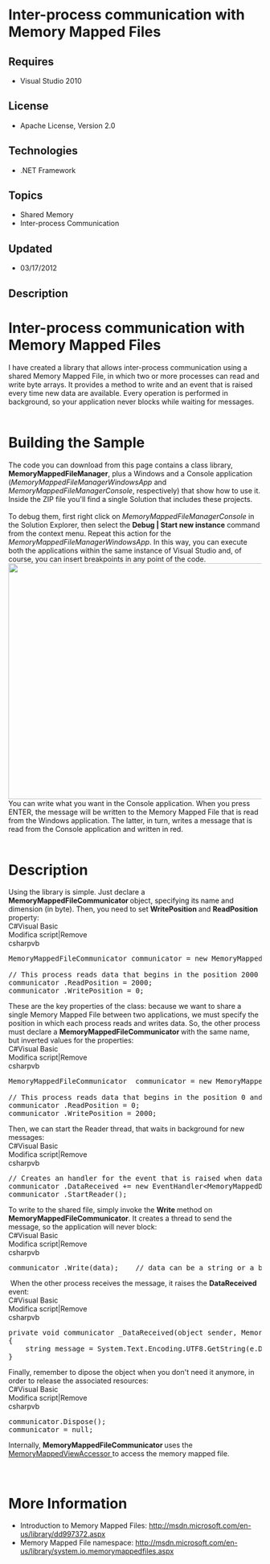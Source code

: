 # Inter-process communication with Memory Mapped Files
## Requires
- Visual Studio 2010
## License
- Apache License, Version 2.0
## Technologies
- .NET Framework
## Topics
- Shared Memory
- Inter-process Communication
## Updated
- 03/17/2012
## Description

<h1>Inter-process communication&nbsp;with Memory Mapped Files</h1>
<div>I have created a library that allows inter-process communication using a shared Memory Mapped File, in which two or more processes can read and write&nbsp;byte arrays. It provides a method to write and&nbsp;an event that is raised every time new data are
 available. Every operation is performed in background, so&nbsp;your&nbsp;application never&nbsp;blocks&nbsp;while waiting for messages.&nbsp;</div>
<div>&nbsp;</div>
<div>
<h1>Building the Sample</h1>
<div>
<div>The code you can download from this page contains a&nbsp;class library, <strong>
MemoryMappedFileManager</strong>,&nbsp;plus&nbsp;a Windows and a Console application (<em>MemoryMappedFileManagerWindowsApp
</em>and <em>MemoryMappedFileManagerConsole</em>, respectively)&nbsp;that show how to use it. Inside the ZIP file you'll find a single Solution that includes these projects.</div>
<br>
<div>To debug them, first right click on <em>MemoryMappedFileManagerConsole </em>
in the Solution Explorer, then select the <strong>Debug | Start new instance</strong> command from the context menu. Repeat this action for the
<em>MemoryMappedFileManagerWindowsApp</em>. In this way, you can execute both the applications within the same instance of Visual Studio and, of course, you can insert breakpoints in any point of the code.</div>
<div></div>
<div><img src="http://i1.code.msdn.s-msft.com/inter-process-communication-e96e94e7/image/file/54352/1/memorymappedfile.png" alt="" width="695" height="469"></div>
<div></div>
<div>You can write what you want in the Console application. When you press ENTER, the message will be written to the Memory Mapped File that is read from the Windows application. The latter, in turn, writes a message that is read from the Console application
 and written in red.</div>
</div>
<br>
<div>
<h1>Description</h1>
<div>Using the library is simple. Just declare a <strong>MemoryMappedFileCommunicator
</strong>object, specifying its name and dimension (in byte). Then, you need to set
<strong>WritePosition </strong>and <strong>ReadPosition </strong>property:</div>
<div></div>
<div>
<div>
<div class="scriptcode">
<div class="pluginEditHolder" pluginCommand="mceScriptCode">
<div class="title"><span>C#</span><span>Visual Basic</span></div>
<div class="pluginLinkHolder"><span class="pluginEditHolderLink">Modifica script</span>|<span class="pluginRemoveHolderLink">Remove</span></div>
<span class="hidden">csharp</span><span class="hidden">vb</span>


<div class="preview">
<pre class="csharp">MemoryMappedFileCommunicator&nbsp;communicator&nbsp;=&nbsp;<span class="cs__keyword">new</span>&nbsp;MemoryMappedFileCommunicator(<span class="cs__string">&quot;MemoryMappedShare&quot;</span>,&nbsp;<span class="cs__number">4096</span>);&nbsp;
&nbsp;
<span class="cs__com">//&nbsp;This&nbsp;process&nbsp;reads&nbsp;data&nbsp;that&nbsp;begins&nbsp;in&nbsp;the&nbsp;position&nbsp;2000&nbsp;and&nbsp;writes&nbsp;starting&nbsp;from&nbsp;the&nbsp;position&nbsp;0.</span>&nbsp;
communicator&nbsp;.ReadPosition&nbsp;=&nbsp;<span class="cs__number">2000</span>;&nbsp;
communicator&nbsp;.WritePosition&nbsp;=&nbsp;<span class="cs__number">0</span>;&nbsp;
</pre>
</div>
</div>
</div>
<div class="endscriptcode">These are the key properties of the class: because we want to share a single Memory Mapped File between two applications, we must specify the position in which each process reads and writes data. So, the other process must declare
 a <strong>MemoryMappedFileCommunicator </strong>with the same name, but inverted values for the properties:</div>
<div class="endscriptcode"></div>
<div class="endscriptcode">
<div class="scriptcode">
<div class="pluginEditHolder" pluginCommand="mceScriptCode">
<div class="title"><span>C#</span><span>Visual Basic</span></div>
<div class="pluginLinkHolder"><span class="pluginEditHolderLink">Modifica script</span>|<span class="pluginRemoveHolderLink">Remove</span></div>
<span class="hidden">csharp</span><span class="hidden">vb</span>


<div class="preview">
<pre class="csharp">MemoryMappedFileCommunicator&nbsp;&nbsp;communicator&nbsp;=&nbsp;<span class="cs__keyword">new</span>&nbsp;MemoryMappedFileCommunicator(<span class="cs__string">&quot;MemoryMappedShare&quot;</span>,&nbsp;<span class="cs__number">4096</span>);&nbsp;
&nbsp;
<span class="cs__com">//&nbsp;This&nbsp;process&nbsp;reads&nbsp;data&nbsp;that&nbsp;begins&nbsp;in&nbsp;the&nbsp;position&nbsp;0&nbsp;and&nbsp;writes&nbsp;starting&nbsp;from&nbsp;the&nbsp;position&nbsp;2000.</span>&nbsp;
communicator&nbsp;.ReadPosition&nbsp;=&nbsp;<span class="cs__number">0</span>;&nbsp;
communicator&nbsp;.WritePosition&nbsp;=&nbsp;<span class="cs__number">2000</span>;</pre>
</div>
</div>
</div>
<div class="endscriptcode">Then, we can start the&nbsp;Reader thread, that waits in background for&nbsp;new messages:&nbsp;</div>
</div>
</div>
</div>
</div>
</div>
<div></div>
<div>
<div class="scriptcode">
<div class="pluginEditHolder" pluginCommand="mceScriptCode">
<div class="title"><span>C#</span><span>Visual Basic</span></div>
<div class="pluginLinkHolder"><span class="pluginEditHolderLink">Modifica script</span>|<span class="pluginRemoveHolderLink">Remove</span></div>
<span class="hidden">csharp</span><span class="hidden">vb</span>


<div class="preview">
<pre class="csharp"><span class="cs__com">//&nbsp;Creates&nbsp;an&nbsp;handler&nbsp;for&nbsp;the&nbsp;event&nbsp;that&nbsp;is&nbsp;raised&nbsp;when&nbsp;data&nbsp;are&nbsp;available&nbsp;in&nbsp;the&nbsp;MemoryMappedFile.</span>&nbsp;
communicator&nbsp;.DataReceived&nbsp;&#43;=&nbsp;<span class="cs__keyword">new</span>&nbsp;EventHandler&lt;MemoryMappedDataReceivedEventArgs&gt;(communicator&nbsp;_DataReceived);&nbsp;
communicator&nbsp;.StartReader();</pre>
</div>
</div>
</div>
</div>
<div>To write to the shared file, simply invoke the <strong>Write </strong>method on
<strong>MemoryMappedFileCommunicator</strong>. It creates a thread to send the message, so the application will never block:</div>
<div></div>
<div>
<div class="scriptcode">
<div class="pluginEditHolder" pluginCommand="mceScriptCode">
<div class="title"><span>C#</span><span>Visual Basic</span></div>
<div class="pluginLinkHolder"><span class="pluginEditHolderLink">Modifica script</span>|<span class="pluginRemoveHolderLink">Remove</span></div>
<span class="hidden">csharp</span><span class="hidden">vb</span>


<div class="preview">
<pre class="csharp">communicator&nbsp;.Write(data);&nbsp;&nbsp;&nbsp;&nbsp;<span class="cs__com">//&nbsp;data&nbsp;can&nbsp;be&nbsp;a&nbsp;string&nbsp;or&nbsp;a&nbsp;byte&nbsp;array</span></pre>
</div>
</div>
</div>
<div class="endscriptcode">&nbsp;When the other process receives the message, it raises the
<strong>DataReceived </strong>event:</div>
</div>
<div></div>
<div>
<div class="scriptcode">
<div class="pluginEditHolder" pluginCommand="mceScriptCode">
<div class="title"><span>C#</span><span>Visual Basic</span></div>
<div class="pluginLinkHolder"><span class="pluginEditHolderLink">Modifica script</span>|<span class="pluginRemoveHolderLink">Remove</span></div>
<span class="hidden">csharp</span><span class="hidden">vb</span>


<div class="preview">
<pre class="csharp"><span class="cs__keyword">private</span>&nbsp;<span class="cs__keyword">void</span>&nbsp;communicator&nbsp;_DataReceived(<span class="cs__keyword">object</span>&nbsp;sender,&nbsp;MemoryMappedDataReceivedEventArgs&nbsp;e)&nbsp;
{&nbsp;
&nbsp;&nbsp;&nbsp;&nbsp;<span class="cs__keyword">string</span>&nbsp;message&nbsp;=&nbsp;System.Text.Encoding.UTF8.GetString(e.Data);&nbsp;
}</pre>
</div>
</div>
</div>
<div class="endscriptcode">Finally, remember to dipose the object when you don't need it anymore, in order to release the associated resources:</div>
<div class="endscriptcode"></div>
</div>
<div class="scriptcode">
<div class="pluginEditHolder" pluginCommand="mceScriptCode">
<div class="title"><span>C#</span><span>Visual Basic</span></div>
<div class="pluginLinkHolder"><span class="pluginEditHolderLink">Modifica script</span>|<span class="pluginRemoveHolderLink">Remove</span></div>
<span class="hidden">csharp</span><span class="hidden">vb</span>


<div class="preview">
<pre class="csharp">communicator.Dispose();&nbsp;
communicator&nbsp;=&nbsp;<span class="cs__keyword">null</span>;</pre>
</div>
</div>
</div>
<div class="endscriptcode">Internally, <strong>MemoryMappedFileCommunicator </strong>
uses the <a href="http://msdn.microsoft.com/it-it/library/system.io.memorymappedfiles.memorymappedviewaccessor.aspx" target="_blank">
MemoryMappedViewAccessor </a>to access the memory mapped file.</div>
<h1><br>
More Information</h1>
<ul>
<li>Introduction to Memory Mapped Files: <a href="http://msdn.microsoft.com/en-us/library/dd997372.aspx" target="_blank">
http://msdn.microsoft.com/en-us/library/dd997372.aspx</a> </li><li>Memory Mapped File namespace: <a href="http://msdn.microsoft.com/it-it/library/system.io.memorymappedfiles.aspx">
http://msdn.microsoft.com/en-us/library/system.io.memorymappedfiles.aspx</a> </li></ul>
